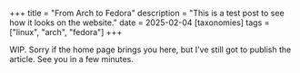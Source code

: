 +++
title = "From Arch to Fedora"
description = "This is a test post to see how it looks on the website."
date = 2025-02-04
[taxonomies]
tags = ["linux", "arch", "fedora"]
+++

WIP. Sorry if the home page brings you here, but I've still got to publish the article.
See you in a few minutes.
